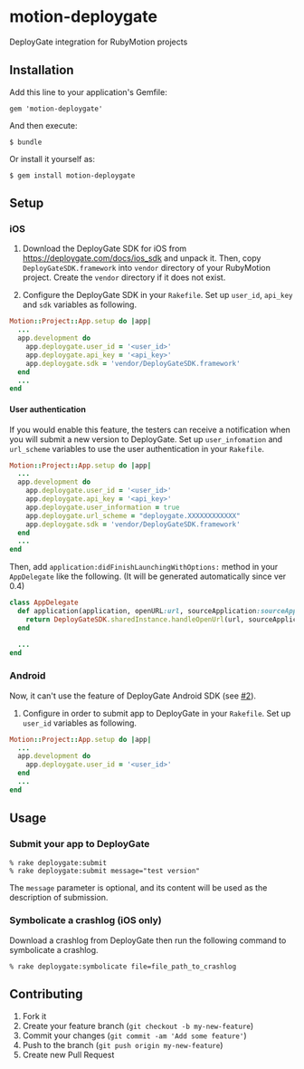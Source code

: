 # motion-deploygate

DeployGate integration for RubyMotion projects

## Installation

Add this line to your application's Gemfile:

    gem 'motion-deploygate'

And then execute:

    $ bundle

Or install it yourself as:

    $ gem install motion-deploygate

## Setup

### iOS

1. Download the DeployGate SDK for iOS from https://deploygate.com/docs/ios_sdk and unpack it. Then, copy `DeployGateSDK.framework` into `vendor` directory of your RubyMotion project. Create the `vendor` directory if it does not exist.

2. Configure the DeployGate SDK in your `Rakefile`. Set up `user_id`, `api_key` and `sdk` variables as following.

```ruby
Motion::Project::App.setup do |app|
  ...
  app.development do
    app.deploygate.user_id = '<user_id>'
    app.deploygate.api_key = '<api_key>'
    app.deploygate.sdk = 'vendor/DeployGateSDK.framework'
  end
  ...
end
```

#### User authentication

If you would enable this feature, the testers can receive a notification when you will submit a new version to DeployGate.
Set up `user_infomation` and `url_scheme` variables to use the user authentication in your `Rakefile`.

```ruby
Motion::Project::App.setup do |app|
  ...
  app.development do
    app.deploygate.user_id = '<user_id>'
    app.deploygate.api_key = '<api_key>'
    app.deploygate.user_information = true
    app.deploygate.url_scheme = "deploygate.XXXXXXXXXXXX"
    app.deploygate.sdk = 'vendor/DeployGateSDK.framework'
  end
  ...
end
```

Then, add `application:didFinishLaunchingWithOptions:` method in your `AppDelegate` like the following. (It will be generated automatically since ver 0.4)

```ruby
class AppDelegate
  def application(application, openURL:url, sourceApplication:sourceApplication, annotation:annotation)
    return DeployGateSDK.sharedInstance.handleOpenUrl(url, sourceApplication:sourceApplication, annotation:annotation)
  end

  ...
end
```

### Android

Now, it can't use the feature of DeployGate Android SDK (see [#2](https://github.com/Watson1978/motion-deploygate/issues/2)).

1. Configure in order to submit app to DeployGate in your `Rakefile`. Set up `user_id` variables as following.

```ruby
Motion::Project::App.setup do |app|
  ...
  app.development do
    app.deploygate.user_id = '<user_id>'
  end
  ...
end
```


## Usage

### Submit your app to DeployGate

```
% rake deploygate:submit
% rake deploygate:submit message="test version"
```

The `message` parameter is optional, and its content will be used as the description of submission.

### Symbolicate a crashlog (iOS only)

Download a crashlog from DeployGate then run the following command to symbolicate a crashlog.

```
% rake deploygate:symbolicate file=file_path_to_crashlog
```

## Contributing

1. Fork it
2. Create your feature branch (`git checkout -b my-new-feature`)
3. Commit your changes (`git commit -am 'Add some feature'`)
4. Push to the branch (`git push origin my-new-feature`)
5. Create new Pull Request
